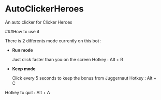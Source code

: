 # AutoClickerHeroes
An auto clicker for Clicker Heroes

###How to use it

There is 2 differents mode currently on this bot : 

* **Run mode**
  
  Just click faster than you on the screen
  Hotkey : Alt + R

* **Keep mode**

  Click every 5 seconds to keep the bonus from Juggernaut
  Hotkey : Alt + C
  
Hotkey to quit : Alt + A
